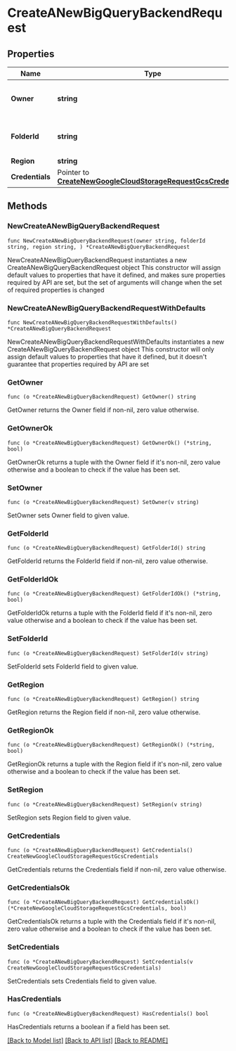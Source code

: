 # CreateANewBigQueryBackendRequest

## Properties

Name | Type | Description | Notes
------------ | ------------- | ------------- | -------------
**Owner** | **string** | associated GCP account owner | 
**FolderId** | **string** | where is service account created | 
**Region** | **string** |  | 
**Credentials** | Pointer to [**CreateNewGoogleCloudStorageRequestGcsCredentials**](CreateNewGoogleCloudStorageRequestGcsCredentials.md) |  | [optional] 

## Methods

### NewCreateANewBigQueryBackendRequest

`func NewCreateANewBigQueryBackendRequest(owner string, folderId string, region string, ) *CreateANewBigQueryBackendRequest`

NewCreateANewBigQueryBackendRequest instantiates a new CreateANewBigQueryBackendRequest object
This constructor will assign default values to properties that have it defined,
and makes sure properties required by API are set, but the set of arguments
will change when the set of required properties is changed

### NewCreateANewBigQueryBackendRequestWithDefaults

`func NewCreateANewBigQueryBackendRequestWithDefaults() *CreateANewBigQueryBackendRequest`

NewCreateANewBigQueryBackendRequestWithDefaults instantiates a new CreateANewBigQueryBackendRequest object
This constructor will only assign default values to properties that have it defined,
but it doesn't guarantee that properties required by API are set

### GetOwner

`func (o *CreateANewBigQueryBackendRequest) GetOwner() string`

GetOwner returns the Owner field if non-nil, zero value otherwise.

### GetOwnerOk

`func (o *CreateANewBigQueryBackendRequest) GetOwnerOk() (*string, bool)`

GetOwnerOk returns a tuple with the Owner field if it's non-nil, zero value otherwise
and a boolean to check if the value has been set.

### SetOwner

`func (o *CreateANewBigQueryBackendRequest) SetOwner(v string)`

SetOwner sets Owner field to given value.


### GetFolderId

`func (o *CreateANewBigQueryBackendRequest) GetFolderId() string`

GetFolderId returns the FolderId field if non-nil, zero value otherwise.

### GetFolderIdOk

`func (o *CreateANewBigQueryBackendRequest) GetFolderIdOk() (*string, bool)`

GetFolderIdOk returns a tuple with the FolderId field if it's non-nil, zero value otherwise
and a boolean to check if the value has been set.

### SetFolderId

`func (o *CreateANewBigQueryBackendRequest) SetFolderId(v string)`

SetFolderId sets FolderId field to given value.


### GetRegion

`func (o *CreateANewBigQueryBackendRequest) GetRegion() string`

GetRegion returns the Region field if non-nil, zero value otherwise.

### GetRegionOk

`func (o *CreateANewBigQueryBackendRequest) GetRegionOk() (*string, bool)`

GetRegionOk returns a tuple with the Region field if it's non-nil, zero value otherwise
and a boolean to check if the value has been set.

### SetRegion

`func (o *CreateANewBigQueryBackendRequest) SetRegion(v string)`

SetRegion sets Region field to given value.


### GetCredentials

`func (o *CreateANewBigQueryBackendRequest) GetCredentials() CreateNewGoogleCloudStorageRequestGcsCredentials`

GetCredentials returns the Credentials field if non-nil, zero value otherwise.

### GetCredentialsOk

`func (o *CreateANewBigQueryBackendRequest) GetCredentialsOk() (*CreateNewGoogleCloudStorageRequestGcsCredentials, bool)`

GetCredentialsOk returns a tuple with the Credentials field if it's non-nil, zero value otherwise
and a boolean to check if the value has been set.

### SetCredentials

`func (o *CreateANewBigQueryBackendRequest) SetCredentials(v CreateNewGoogleCloudStorageRequestGcsCredentials)`

SetCredentials sets Credentials field to given value.

### HasCredentials

`func (o *CreateANewBigQueryBackendRequest) HasCredentials() bool`

HasCredentials returns a boolean if a field has been set.


[[Back to Model list]](../README.md#documentation-for-models) [[Back to API list]](../README.md#documentation-for-api-endpoints) [[Back to README]](../README.md)


